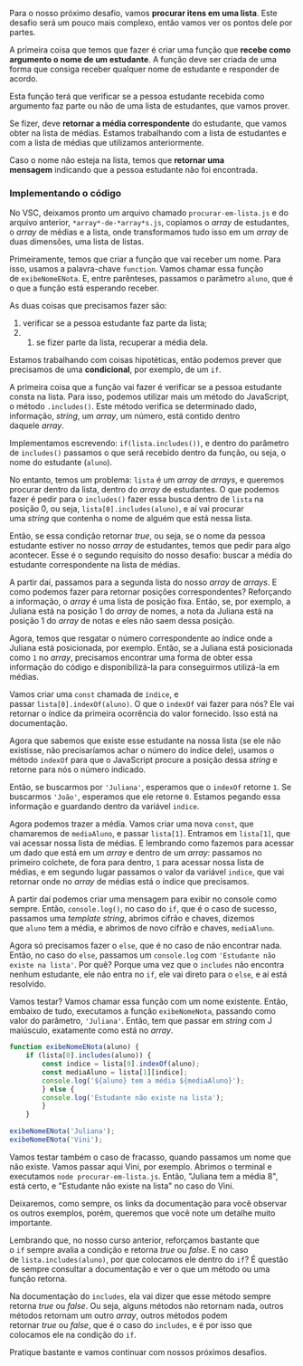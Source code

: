 Para o nosso próximo desafio, vamos **procurar itens em uma lista**. Este desafio será um pouco mais complexo, então vamos ver os pontos dele por partes.

A primeira coisa que temos que fazer é criar uma função que **recebe como argumento o nome de um estudante**. A função deve ser criada de uma forma que consiga receber qualquer nome de estudante e responder de acordo.

Esta função terá que verificar se a pessoa estudante recebida como argumento faz parte ou não de uma lista de estudantes, que vamos prover.

Se fizer, deve **retornar a média correspondente** do estudante, que vamos obter na lista de médias. Estamos trabalhando com a lista de estudantes e com a lista de médias que utilizamos anteriormente.

Caso o nome não esteja na lista, temos que **retornar uma mensagem** indicando que a pessoa estudante não foi encontrada.

### Implementando o código

No VSC, deixamos pronto um arquivo chamado `procurar-em-lista.js` e do arquivo anterior, `*array*-de-*array*s.js`, copiamos o _array_ de estudantes, o _array_ de médias e a lista, onde transformamos tudo isso em um _array_ de duas dimensões, uma lista de listas.

Primeiramente, temos que criar a função que vai receber um nome. Para isso, usamos a palavra-chave `function`. Vamos chamar essa função de `exibeNomeENota`. E, entre parênteses, passamos o parâmetro `aluno`, que é o que a função está esperando receber.

As duas coisas que precisamos fazer são:

1. verificar se a pessoa estudante faz parte da lista;
2. 1. se fizer parte da lista, recuperar a média dela.

Estamos trabalhando com coisas hipotéticas, então podemos prever que precisamos de uma **condicional**, por exemplo, de um `if`.

A primeira coisa que a função vai fazer é verificar se a pessoa estudante consta na lista. Para isso, podemos utilizar mais um método do JavaScript, o método `.includes()`. Este método verifica se determinado dado, informação, _string_, um _array_, um número, está contido dentro daquele _array_.

Implementamos escrevendo: `if(lista.includes())`, e dentro do parâmetro de `includes()` passamos o que será recebido dentro da função, ou seja, o nome do estudante (`aluno`).

No entanto, temos um problema: `lista` é um _array_ de _arrays_, e queremos procurar dentro da lista, dentro do _array_ de estudantes. O que podemos fazer é pedir para o `includes()` fazer essa busca dentro de `lista` na posição 0, ou seja, `lista[0].includes(aluno)`, e aí vai procurar uma _string_ que contenha o nome de alguém que está nessa lista.

Então, se essa condição retornar _true_, ou seja, se o nome da pessoa estudante estiver no nosso _array_ de estudantes, temos que pedir para algo acontecer. Esse é o segundo requisito do nosso desafio: buscar a média do estudante correspondente na lista de médias.

A partir daí, passamos para a segunda lista do nosso _array_ de _arrays_. E como podemos fazer para retornar posições correspondentes? Reforçando a informação, o _array_ é uma lista de posição fixa. Então, se, por exemplo, a Juliana está na posição 1 do _array_ de nomes, a nota da Juliana está na posição 1 do _array_ de notas e eles não saem dessa posição.

Agora, temos que resgatar o número correspondente ao índice onde a Juliana está posicionada, por exemplo. Então, se a Juliana está posicionada como `1` no _array_, precisamos encontrar uma forma de obter essa informação do código e disponibilizá-la para conseguirmos utilizá-la em médias.

Vamos criar uma `const` chamada de `índice`, e passar `lista[0].indexOf(aluno)`. O que o `indexOf` vai fazer para nós? Ele vai retornar o índice da primeira ocorrência do valor fornecido. Isso está na documentação.

Agora que sabemos que existe esse estudante na nossa lista (se ele não existisse, não precisaríamos achar o número do indíce dele), usamos o método `indexOf` para que o JavaScript procure a posição dessa _string_ e retorne para nós o número indicado.

Então, se buscarmos por `'Juliana'`, esperamos que o `indexOf` retorne `1`. Se buscarmos `'João'`, esperamos que ele retorne `0`. Estamos pegando essa informação e guardando dentro da variável `indice`.

Agora podemos trazer a média. Vamos criar uma nova `const`, que chamaremos de `mediaAluno`, e passar `lista[1]`. Entramos em `lista[1]`, que vai acessar nossa lista de médias. E lembrando como fazemos para acessar um dado que está em um _array_ e dentro de um _array_: passamos no primeiro colchete, de fora para dentro, `1` para acessar nossa lista de médias, e em segundo lugar passamos o valor da variável `indice`, que vai retornar onde no _array_ de médias está o índice que precisamos.

A partir daí podemos criar uma mensagem para exibir no console como sempre. Então, `console.log()`, no caso do `if`, que é o caso de sucesso, passamos uma _template string_, abrimos cifrão e chaves, dizemos que `aluno` tem a média, e abrimos de novo cifrão e chaves, `mediaAluno`.

Agora só precisamos fazer o `else`, que é no caso de não encontrar nada. Então, no caso do `else`, passamos um `console.log` com `'Estudante não existe na lista'`. Por quê? Porque uma vez que o `includes` não encontra nenhum estudante, ele não entra no `if`, ele vai direto para o `else`, e aí está resolvido.

Vamos testar? Vamos chamar essa função com um nome existente. Então, embaixo de tudo, executamos a função `exibeNomeNota`, passando como valor do parâmetro, `'Juliana'`. Então, tem que passar em _string_ com J maiúsculo, exatamente como está no _array_.

```javascript
function exibeNomeENota(aluno) {
    if (lista[0].includes(aluno)) {
        const indice = lista[0].indexOf(aluno);
        const mediaAluno = lista[1][indice];
        console.log('${aluno} tem a média ${mediaAluno}');
        } else {
        console.log('Estudante não existe na lista');
        }
    }
    
exibeNomeENota('Juliana');
exibeNomeENota('Vini');
```

Vamos testar também o caso de fracasso, quando passamos um nome que não existe. Vamos passar aqui Vini, por exemplo. Abrimos o terminal e executamos `node procurar-em-lista.js`. Então, "Juliana tem a média 8", está certo, e "Estudante não existe na lista" no caso do Vini.

Deixaremos, como sempre, os links da documentação para você observar os outros exemplos, porém, queremos que você note um detalhe muito importante.

Lembrando que, no nosso curso anterior, reforçamos bastante que o `if` sempre avalia a condição e retorna _true_ ou _false_. E no caso de `lista.includes(aluno)`, por que colocamos ele dentro do `if`? É questão de sempre consultar a documentação e ver o que um método ou uma função retorna.

Na documentação do `includes`, ela vai dizer que esse método sempre retorna _true_ ou _false_. Ou seja, alguns métodos não retornam nada, outros métodos retornam um outro _array_, outros métodos podem retornar _true_ ou _false_, que é o caso do `includes`, e é por isso que colocamos ele na condição do `if`.

Pratique bastante e vamos continuar com nossos próximos desafios.